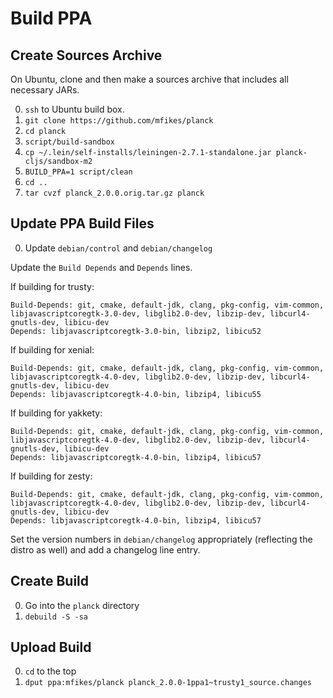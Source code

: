# Build PPA

## Create Sources Archive

On Ubuntu, clone and then make a sources archive that includes all necessary JARs.

0. `ssh` to Ubuntu build box.
0. `git clone https://github.com/mfikes/planck`
0. `cd planck`
0. `script/build-sandbox`
0. `cp ~/.lein/self-installs/leiningen-2.7.1-standalone.jar planck-cljs/sandbox-m2`
0. `BUILD_PPA=1 script/clean`
0. `cd ..`
0. `tar cvzf planck_2.0.0.orig.tar.gz planck`

## Update PPA Build Files

0. Update `debian/control` and `debian/changelog`

Update the `Build Depends` and `Depends` lines.

If building for trusty:

```
Build-Depends: git, cmake, default-jdk, clang, pkg-config, vim-common, libjavascriptcoregtk-3.0-dev, libglib2.0-dev, libzip-dev, libcurl4-gnutls-dev, libicu-dev
Depends: libjavascriptcoregtk-3.0-bin, libzip2, libicu52
```

If building for xenial:

```
Build-Depends: git, cmake, default-jdk, clang, pkg-config, vim-common, libjavascriptcoregtk-4.0-dev, libglib2.0-dev, libzip-dev, libcurl4-gnutls-dev, libicu-dev
Depends: libjavascriptcoregtk-4.0-bin, libzip4, libicu55
```

If building for yakkety:

```
Build-Depends: git, cmake, default-jdk, clang, pkg-config, vim-common, libjavascriptcoregtk-4.0-dev, libglib2.0-dev, libzip-dev, libcurl4-gnutls-dev, libicu-dev
Depends: libjavascriptcoregtk-4.0-bin, libzip4, libicu57
```

If building for zesty:

```
Build-Depends: git, cmake, default-jdk, clang, pkg-config, vim-common, libjavascriptcoregtk-4.0-dev, libglib2.0-dev, libzip-dev, libcurl4-gnutls-dev, libicu-dev
Depends: libjavascriptcoregtk-4.0-bin, libzip4, libicu57
```

Set the version numbers in `debian/changelog` appropriately (reflecting the distro as well) and add a changelog line entry.


## Create Build

0. Go into the `planck` directory
0. `debuild -S -sa`

## Upload Build

0. `cd` to the top
0. `dput ppa:mfikes/planck planck_2.0.0-1ppa1~trusty1_source.changes`
